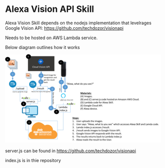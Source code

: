 # Alexa Vision API Skill

Alexa Vision Skill depends on the nodejs implementation that levelrages Google Vision API: https://github.com/techdozor/visionapi

Needs to be hosted on AWS Lambda service.

Below diagram outlines how it works

![Settings Window](https://github.com/techdozor/alexvisionskill/blob/master/AWSProcess.png)

server.js can be found in https://github.com/techdozor/visionapi

index.js is in thie repository



